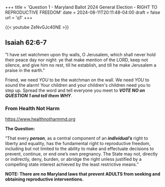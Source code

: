 +++
title = 'Question 1 - Maryland Ballot 2024 General Election - RIGHT TO REPRODUCTIVE FREEDOM'
date = 2024-08-11T20:11:48-04:00
draft = false
url = 'q1'
+++

{{< youtube ZeNvGJc40NE >}}



## Isaiah 62:6-7 

"I have set watchmen upon thy walls, O Jerusalem, which shall never hold their peace day nor night: ye that make mention of the LORD, keep not silence, and give him no rest, till he establish, and till he make Jerusalem a praise in the earth."

Friend, we need _YOU_ to be the watchman on the wall. We need _YOU_ to sound the alarm! Your children and your children's children need you to step up. Spread the word and tell everyone you meet to _**VOTE NO on QUESTION 1 and tell them WHY**_.


### From Health Not Harm 

https://www.healthnotharmmd.org

**The Question:**

“That every _**person**_, as a central component of an _**individual’s**_ right to liberty and equality, has the fundamental right to reproductive freedom, including but not limited to the ability to make and effectuate decisions to prevent, continue, or end one’s own pregnancy. The State may not, directly or indirectly, deny, burden, or abridge the right unless justified by a compelling state interest achieved by the least restrictive means.”



**NOTE: There are no Maryland laws that prevent ADULTS from seeking and obtaining reproductive interventions.**
